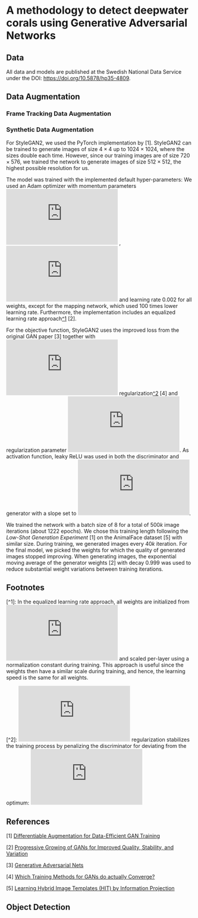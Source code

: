 # A methodology to detect deepwater corals using Generative Adversarial Networks

## Data
All data and models are published at the Swedish National Data Service under the DOI: https://doi.org/10.5878/hp35-4809.

## Data Augmentation


### Frame Tracking Data Augmentation


### Synthetic Data Augmentation
For StyleGAN2, we used the PyTorch implementation by [1]. StyleGAN2 can be trained to generate images of size $4\times4$ up to $1024\times1024$, where the sizes double each time. However, since our training images are of size $720\times576$, we trained the network to generate images of size $512\times512$, the highest possible resolution for us. 

The model was trained with the implemented default hyper-parameters: We used an Adam optimizer with momentum parameters ![equation](https://latex.codecogs.com/svg.latex?%5Cinline%20B_%7B1%7D%20%3D%200)
, ![equation](https://latex.codecogs.com/svg.latex?%5Cinline%20B_%7B2%7D%20%3D%200.99)
and learning rate $0.002$ for all weights, except for the mapping network, which used $100$ times lower learning rate. Furthermore, the implementation includes an equalized learning rate approach[^1](#fn1) [2].

For the objective function, StyleGAN2 uses the improved loss from the original GAN paper [3] together with ![equation](https://latex.codecogs.com/svg.latex?%5Cinline%20R_1) regularization[^2](#fn1) [4] and regularization parameter ![equation](https://latex.codecogs.com/svg.latex?%5Cinline%20%5Cgamma%20%3D%2010). As activation function, leaky ReLU was used in both the discriminator and generator with a slope set to ![equation](https://latex.codecogs.com/svg.latex?%5Cinline%20%5Calpha%3D0.2).

We trained the network with a batch size of $8$ for a total of $500k$ image iterations (about $1222$ epochs). We chose this training length following the *Low-Shot Generation Experiment* [1] on the AnimalFace dataset [5] with similar size.
During training, we generated images every $40k$ iteration. For the final model, we picked the weights for which the quality of generated images stopped improving. When generating images, the exponential moving average of the generator weights [2] with decay $0.999$ was used to reduce substantial weight variations between training iterations.

## Footnotes
<a id="fn1"></a>[^1]: In the equalized learning rate approach, all weights are initialized from ![equation](https://latex.codecogs.com/svg.latex?%5Cinline%20%5Cmathcal%7BN%7D%20%5Csim%20%280%2C1%29) and scaled per-layer using a normalization constant during training. This approach is useful since the weights then have a similar scale during training, and hence, the learning speed is the same for all weights.

<a id="fn1"></a>[^2]: ![equation](https://latex.codecogs.com/svg.latex?%5Cinline%20R_1) regularization stabilizes the training process by penalizing the discriminator for deviating from the optimum: ![equation](https://latex.codecogs.com/svg.latex?%5Cinline%20R_1%3D%5Cfrac%7B%5Cgamma%7D%7B2%7D%20%5Cmathbb%7BE%7D_%7Bx%5Csim%20%5Cmathbb%7BP%7D_r%7D%5B%5ClVert%5Cnabla%20D%28x%29%20%5CrVert%5E2%5D)

## References

[1] [Differentiable Augmentation for Data-Efficient GAN Training](https://arxiv.org/pdf/2006.10738.pdf)

[2] [Progressive Growing of GANs for Improved Quality, Stability, and Variation](https://arxiv.org/pdf/1710.10196.pdf)

[3] [Generative Adversarial Nets](https://arxiv.org/pdf/1406.2661.pdf) 

[4] [Which Training Methods for GANs do actually Converge?](https://arxiv.org/pdf/1801.04406.pdf)

[5] [Learning Hybrid Image Templates (HIT) by Information Projection](http://www.stat.ucla.edu/~sczhu/papers/PAMI_HiT.pdf)


## Object Detection
